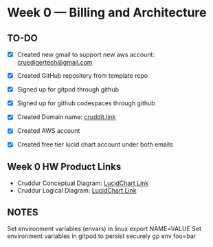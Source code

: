# Week 0 — Billing and Architecture
TO-DO
---------------
- [x] Created new gmail to support new aws account: cruedigertech@gmail.com
- [x] Created GitHub repository from template repo
- [x] Signed up for gitpod through github
- [x] Signed up for github codespaces through github
- [x] Created Domain name: [cruddit.link](cruddit.link)
- [x] Created AWS account
- [x] Created free tier lucid chart account under both emails


Week 0 HW Product Links
---------------
- Cruddur Conceptual Diagram: [LucidChart Link](https://link-url-here.org](https://lucid.app/lucidchart/2e4e7b8a-9fb6-46eb-b995-ea45c0e2e1d6/edit?viewport_loc=-1010%2C-93%2C3657%2C1467%2C0_0&invitationId=inv_fa7c4e6d-3c5c-48ba-855a-55ad8f99aaf8))
- Cruddur Logical Diagram: [LucidChart Link](https://link-url-here.org](https://lucid.app/lucidchart/25aaa6a6-c374-4d0f-a1d7-d62768cb2545/edit?viewport_loc=-106%2C32%2C2402%2C964%2C0_0&invitationId=inv_fdca318f-d1ed-40e3-a0c1-9b472ca43637))

NOTES
---------------
Set environment variables (envars) in linux
export NAME=VALUE
Set environment variables in gitpod to persist securely
gp env foo=bar
